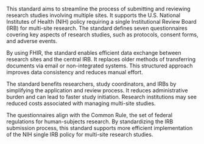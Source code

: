 This standard aims to streamline the process of submitting and reviewing research studies involving multiple sites. It supports the U.S. National Institutes of Health (NIH) policy requiring a single Institutional Review Board (IRB) for multi-site research. The standard defines seven questionnaires covering key aspects of research studies, such as protocols, consent forms, and adverse events.

By using FHIR, the standard enables efficient data exchange between research sites and the central IRB. It replaces older methods of transferring documents via email or non-integrated systems. This structured approach improves data consistency and reduces manual effort.

The standard benefits researchers, study coordinators, and IRBs by simplifying the application and review process. It reduces administrative burden and can lead to faster study initiation. Research institutions may see reduced costs associated with managing multi-site studies.

The questionnaires align with the Common Rule, the set of federal regulations for human-subjects research. By standardizing the IRB submission process, this standard supports more efficient implementation of the NIH single IRB policy for multi-site research studies.